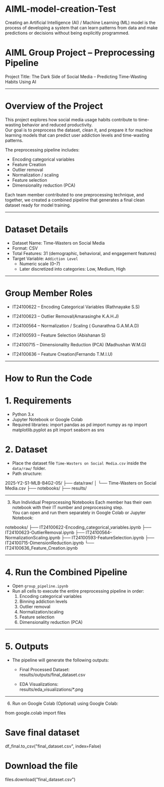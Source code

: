 # AIML-model-creation-Test
Creating an Artificial Intelligence (AI) / Machine Learning (ML) model is the process of developing a system that can learn patterns from data and make predictions or decisions without being explicitly programmed.
# AIML Group Project – Preprocessing Pipeline  
Project Title: The Dark Side of Social Media – Predicting Time-Wasting Habits Using AI  

---

# Overview of the Project
This project explores how social media usage habits contribute to time-wasting behavior and reduced productivity.  
Our goal is to preprocess the dataset, clean it, and prepare it for machine learning models that can predict user addiction levels and time-wasting patterns.  

The preprocessing pipeline includes:  
- Encoding categorical variables  
- Feature Creation 
- Outlier removal  
- Normalization / scaling  
- Feature selection  
- Dimensionality reduction (PCA)  

Each team member contributed to one preprocessing technique, and together, we created a combined pipeline that generates a final clean dataset ready for model training.  

---

# Dataset Details
- Dataset Name: Time-Wasters on Social Media  
- Format: CSV  
- Total Features: 31 (demographic, behavioral, and engagement features)  
- Target Variable: `Addiction Level`  
  - Numeric scale (0–7)  
  - Later discretized into categories: Low, Medium, High  

---

# Group Member Roles

- IT24100622 – Encoding Categorical Variables (Rathnayake S.S)  

- IT24100623 – Outlier Removal(Amarasinghe K.A.H.J)    

- IT24100564 – Normalization / Scaling ( Gunarathna G.A.M.A.D)    

- IT24100593 – Feature Selection (Abishanan S)    

- IT24100715 – Dimensionality Reduction (PCA) (Madhushan W.M.G)  

- IT24100636 – Feature Creation(Fernando T.M.I.U)   

---

# How to Run the Code
# 1. Requirements
- Python 3.x  
- Jupyter Notebook or Google Colab  
- Required libraries:
import pandas as pd
import numpy as np
import matplotlib.pyplot as plt
import seaborn as sns

# 2. Dataset
- Place the dataset file `Time-Wasters on Social Media.csv` inside the `data/raw/` folder.  
- Path structure:
  
2025-Y2-S1-MLB-B4G2-05/
├── data/raw/
│         └── Time-Wasters on Social Media.csv
├── notebooks/
├── results/

---
 3. Run Individual Preprocessing Notebooks
Each member has their own notebook with their IT number and preprocessing step.  
You can open and run them separately in Google Colab or Jupyter Notebook:

notebooks/
├── IT24100622-Encoding_categorical_variables.ipynb
├── IT24100623-OutlierRemoval.ipynb
├── IT24100564-NormalizationScaling.ipynb
├── IT24100593-FeatureSelection.ipynb
├── IT24100715-DimensionReduction.ipynb
└── IT24100636_Feature_Creation.ipynb

---

# 4. Run the Combined Pipeline
- Open `group_pipeline.ipynb`  
- Run all cells to execute the entire preprocessing pipeline in order:  
  1. Encoding categorical variables  
  2. Binning addiction levels  
  3. Outlier removal  
  4. Normalization/scaling  
  5. Feature selection  
  6. Dimensionality reduction (PCA)

---

# 5. Outputs
- The pipeline will generate the following outputs:  
  - Final Processed Dataset:  
    results/outputs/final_dataset.csv
    
  - EDA Visualizations:  
    results/eda_visualizations/*.png

---

6. Run on Google Colab (Optional)
using Google Colab:

from google.colab import files

# Save final dataset
df_final.to_csv("final_dataset.csv", index=False)

# Download the file
files.download("final_dataset.csv")
